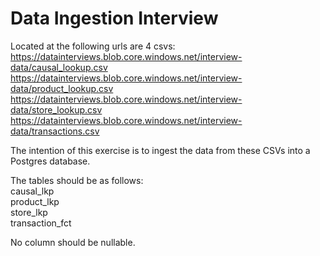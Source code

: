 # Data Ingestion Interview  
Located at the following urls are 4 csvs:  
https://datainterviews.blob.core.windows.net/interview-data/causal_lookup.csv
https://datainterviews.blob.core.windows.net/interview-data/product_lookup.csv
https://datainterviews.blob.core.windows.net/interview-data/store_lookup.csv
https://datainterviews.blob.core.windows.net/interview-data/transactions.csv

The intention of this exercise is to ingest the data from these CSVs into a Postgres database.

The tables should be as follows:  
causal_lkp  
product_lkp  
store_lkp  
transaction_fct

No column should be nullable.
